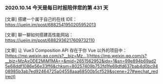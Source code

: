 ### 2020.10.14 今天是每日时报陪伴您的第 431 天

[文章] 搭建一个属于自己的在线 IDE：<https://juejin.im/post/6882541950205952013>

[文章] 聊一聊如何搭建高性能网站：<https://juejin.im/post/6882936217609732110>

[文章] 让 Vue3 Composition API 存在于你 Vue 以外的项目中：[https://mp.weixin.qq.com/s?__biz=Mz...](https://mp.weixin.qq.com/s?__biz=MzAxODE2MjM1MA==&mid=2651562952&idx=1&sn=99e894b69ad25e68ddf1086e56e33ff6&chksm=80257409b752fd1fe69dfd637bab4d0bc9408985b3ab7ed92464725a04558aaa68500b5cf529&scene=27#wechat_redirect)